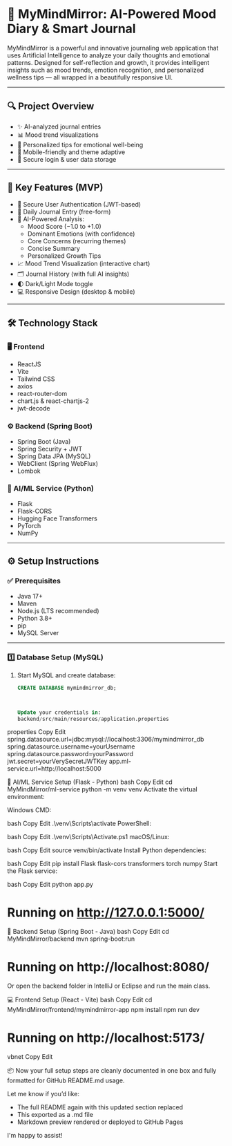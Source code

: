 # 🧠 MyMindMirror: AI-Powered Mood Diary & Smart Journal

MyMindMirror is a powerful and innovative journaling web application that uses Artificial Intelligence to analyze your daily thoughts and emotional patterns. Designed for self-reflection and growth, it provides intelligent insights such as mood trends, emotion recognition, and personalized wellness tips — all wrapped in a beautifully responsive UI.

---

## 🔍 Project Overview

- ✨ AI-analyzed journal entries
- 📊 Mood trend visualizations
- 🧩 Personalized tips for emotional well-being
- 📱 Mobile-friendly and theme adaptive
- 🔐 Secure login & user data storage

---

## 🚀 Key Features (MVP)

- 🔐 Secure User Authentication (JWT-based)
- 📝 Daily Journal Entry (free-form)
- 🤖 AI-Powered Analysis:
  - Mood Score (−1.0 to +1.0)
  - Dominant Emotions (with confidence)
  - Core Concerns (recurring themes)
  - Concise Summary
  - Personalized Growth Tips
- 📈 Mood Trend Visualization (interactive chart)
- 🗂 Journal History (with full AI insights)
- 🌓 Dark/Light Mode toggle
- 💻 Responsive Design (desktop & mobile)

---

## 🛠️ Technology Stack

### 🖥 Frontend

- ReactJS
- Vite
- Tailwind CSS
- axios
- react-router-dom
- chart.js & react-chartjs-2
- jwt-decode

### ⚙️ Backend (Spring Boot)

- Spring Boot (Java)
- Spring Security + JWT
- Spring Data JPA (MySQL)
- WebClient (Spring WebFlux)
- Lombok

### 🤖 AI/ML Service (Python)

- Flask
- Flask-CORS
- Hugging Face Transformers
- PyTorch
- NumPy

---

## ⚙️ Setup Instructions

### ✅ Prerequisites

- Java 17+
- Maven
- Node.js (LTS recommended)
- Python 3.8+
- pip
- MySQL Server

---

### 1️⃣ Database Setup (MySQL)

1. Start MySQL and create database:

   ```sql
   CREATE DATABASE mymindmirror_db;



   Update your credentials in:
   backend/src/main/resources/application.properties
   ```

properties
Copy
Edit
spring.datasource.url=jdbc:mysql://localhost:3306/mymindmirror_db
spring.datasource.username=yourUsername
spring.datasource.password=yourPassword
jwt.secret=yourVerySecretJWTKey
app.ml-service.url=http://localhost:5000

🤖 AI/ML Service Setup (Flask - Python)
bash
Copy
Edit
cd MyMindMirror/ml-service
python -m venv venv
Activate the virtual environment:

Windows CMD:

bash
Copy
Edit
.\venv\Scripts\activate
PowerShell:

bash
Copy
Edit
.\venv\Scripts\Activate.ps1
macOS/Linux:

bash
Copy
Edit
source venv/bin/activate
Install Python dependencies:

bash
Copy
Edit
pip install Flask flask-cors transformers torch numpy
Start the Flask service:

bash
Copy
Edit
python app.py

# Running on http://127.0.0.1:5000/

🚀 Backend Setup (Spring Boot - Java)
bash
Copy
Edit
cd MyMindMirror/backend
mvn spring-boot:run

# Running on http://localhost:8080/

Or open the backend folder in IntelliJ or Eclipse and run the main class.

💻 Frontend Setup (React - Vite)
bash
Copy
Edit
cd MyMindMirror/frontend/mymindmirror-app
npm install
npm run dev

# Running on http://localhost:5173/

vbnet
Copy
Edit

📦 Now your full setup steps are cleanly documented in one box and fully formatted for GitHub README.md usage.

Let me know if you’d like:

- The full README again with this updated section replaced
- This exported as a .md file
- Markdown preview rendered or deployed to GitHub Pages

I'm happy to assist!
